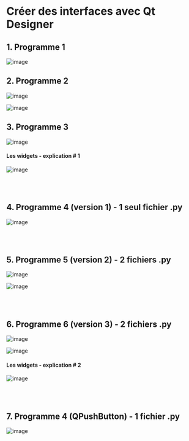 # Créer des interfaces avec Qt Designer

## 1. Programme 1

![image](https://github.com/user-attachments/assets/fc7632cd-a366-41ce-91eb-055a05b43d9e)


## 2. Programme 2

![image](https://github.com/user-attachments/assets/869acc7a-4e22-4dab-9226-56f769725bcc)

![image](https://github.com/user-attachments/assets/11752983-fa1f-4014-ba52-fd2af00184c9)


## 3. Programme 3

![image](https://github.com/user-attachments/assets/df4fc788-a490-471d-8e05-d3b1e03bdc3c)


#### Les widgets - explication # 1

![image](https://github.com/user-attachments/assets/d2d7cfd4-2dc8-4741-9799-f138bc255868)


<br/>
<br/>

## 4. Programme 4 (version 1) - 1 seul fichier .py

![image](https://github.com/user-attachments/assets/0e7bcb18-79b2-4bad-aa27-2daa23909987)

<br/>
<br/>

## 5. Programme 5 (version 2) - 2 fichiers .py

![image](https://github.com/user-attachments/assets/83a62ca1-3c74-447e-a4dc-af22f40ff74b)

![image](https://github.com/user-attachments/assets/2dc4a6ee-f2e4-4f54-a924-433d93c7b215)


<br/>
<br/>

## 6. Programme 6 (version 3) - 2 fichiers .py

![image](https://github.com/user-attachments/assets/696fb849-a503-442a-99aa-0c784cbac059)


![image](https://github.com/user-attachments/assets/150d01dc-d546-41b0-9b9d-91739ac4ad4f)


#### Les widgets - explication # 2

![image](https://github.com/user-attachments/assets/8ae9f706-7727-4c92-882b-7d30a4087647)



<br/>
<br/>

## 7. Programme 4 (QPushButton) - 1 fichier .py

![image](https://github.com/user-attachments/assets/65903829-efe9-4562-b404-52a86cee7059)

